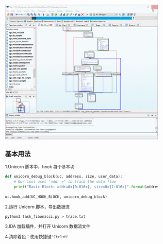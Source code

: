 ![demo](pictures/demo.gif)

## 基本用法

1.Unicorn 脚本中，hook 每个基本块

```python
def unicorn_debug_block(uc, address, size, user_data):
    # Our tool uses "addr =" to track the data flow
    print("Basic Block: addr=0x{0:016x}, size=0x{1:016x}".format(address, size))
    
uc.hook_add(UC_HOOK_BLOCK, unicorn_debug_block)
```

2.运行 Unicorn 脚本，导出数据流

```shell
python3 task_fibonacci.py > trace.txt 
```

3.IDA 加载插件，并打开 Unicorn 数据流文件

4.清除着色：使用快捷键`'Ctrl+H'`



